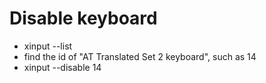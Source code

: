 Disable keyboard
================

-   xinput --list
-   find the id of \"AT Translated Set 2 keyboard\", such as 14
-   xinput --disable 14
